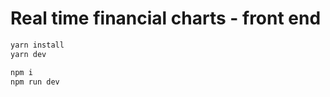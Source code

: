 # Real time financial charts - front end

```bash
yarn install
yarn dev
```

```bash
npm i
npm run dev
```
